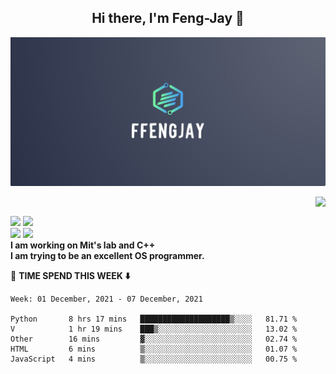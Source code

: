 <h2 align="center"> Hi there, I'm Feng-Jay 👋 </h2>  

![](https://github.com/Feng-Jay/DataStruct/blob/master/Image/1.png)  

<img align="right" src="https://github-readme-stats.vercel.app/api?username=Feng-Jay&show_icons=true&icon_color=CE1D2D&text_color=718096&bg_color=ffffff&hide_title=true" />


&emsp;

![](https://visitor-badge.glitch.me/badge?page_id=Feng-Jay.readme)
![](https://img.shields.io/badge/Concentrate-Cpp-blue)  
![](https://img.shields.io/badge/Rust-primer-orange)
![](https://img.shields.io/badge/Target-OS-9cf)  
**I am working on Mit's lab and C++**  
**I am trying to be an excellent OS programmer.**  


📘 **TIME SPEND THIS WEEK ⬇️**
<!--START_SECTION:waka-->
```text
Week: 01 December, 2021 - 07 December, 2021

Python       8 hrs 17 mins   ████████████████████▒░░░░   81.71 % 
V            1 hr 19 mins    ███▒░░░░░░░░░░░░░░░░░░░░░   13.02 % 
Other        16 mins         ▓░░░░░░░░░░░░░░░░░░░░░░░░   02.74 % 
HTML         6 mins          ▒░░░░░░░░░░░░░░░░░░░░░░░░   01.07 % 
JavaScript   4 mins          ▒░░░░░░░░░░░░░░░░░░░░░░░░   00.75 % 
```
<!--END_SECTION:waka-->
